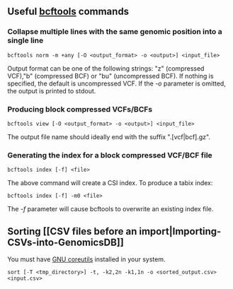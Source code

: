 ## Useful [bcftools](https://github.com/samtools/bcftools) commands
### Collapse multiple lines with the same genomic position into a single line

    bcftools norm -m +any [-O <output_format> -o <output>] <input_file>

Output format can be one of the following strings: "z" (compressed VCF),"b" (compressed BCF) or "bu" (uncompressed BCF). 
If nothing is specified, the default is uncompressed VCF. If the _-o_ parameter is omitted, the output is printed to 
stdout.
### Producing block compressed VCFs/BCFs

    bcftools view [-O <output_format> -o <output>] <input_file>

The output file name should ideally end with the suffix ".\[vcf\|bcf\].gz".
### Generating the index for a block compressed VCF/BCF file

    bcftools index [-f] <file>

The above command will create a CSI index. To produce a tabix index:

    bcftools index [-f] -m0 <file>

The _-f_ parameter will cause bcftools to overwrite an existing index file.

## Sorting [[CSV files before an import|Importing-CSVs-into-GenomicsDB]]
You must have [GNU coreutils](http://www.gnu.org/software/coreutils/coreutils.html) installed in your system.

    sort [-T <tmp_directory>] -t, -k2,2n -k1,1n -o <sorted_output.csv> <input.csv>

